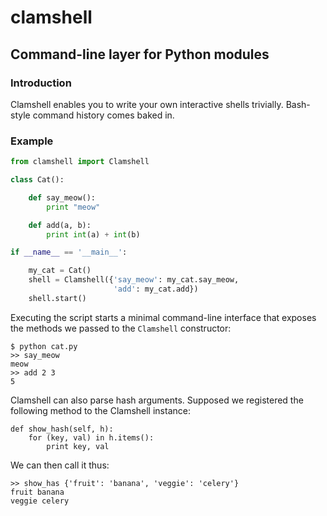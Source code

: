 clamshell
=======

Command-line layer for Python modules
---------------------------------------

### Introduction

Clamshell enables you to write your own interactive shells trivially. Bash-style command history comes baked in.

### Example


```python
from clamshell import Clamshell

class Cat():

    def say_meow():
        print "meow"

    def add(a, b):
        print int(a) + int(b)

if __name__ == '__main__':

    my_cat = Cat()
    shell = Clamshell({'say_meow': my_cat.say_meow,
                       'add': my_cat.add})
    shell.start()
```

Executing the script starts a minimal command-line interface that exposes the methods we passed to the `Clamshell` constructor:

    $ python cat.py
    >> say_meow
    meow
    >> add 2 3
    5

Clamshell can also parse hash arguments. Supposed we registered the following method to the Clamshell instance:

    def show_hash(self, h):
        for (key, val) in h.items():
            print key, val

We can then call it thus:

    >> show_has {'fruit': 'banana', 'veggie': 'celery'}
    fruit banana
    veggie celery
